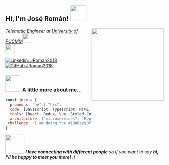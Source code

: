 <h2> Hi, I'm José Román! <img src="https://media.giphy.com/media/mGcNjsfWAjY5AEZNw6/giphy.gif" width="50"></h2>
<img align='right' src="https://media.giphy.com/media/ieyl9zmCjO4b4t6qoY/giphy.gif" width="230">
<p><em>Telematic Engineer at <a href="http://www.unb.br">University of PUCMM</a><img src="https://media.giphy.com/media/fYSnHlufseco8Fh93Z/giphy.gif" width="30"></br><img src="https://media.giphy.com/media/WUlplcMpOCEmTGBtBW/giphy.gif" width="30"> 
</em></p>

[![Linkedin: JRoman2018](https://img.shields.io/badge/-joseroman-blue?style=flat-square&logo=Linkedin&logoColor=white&link=https://www.linkedin.com/in/josé-román-5497a1194/)](https://www.linkedin.com/in/josé-román-5497a1194/)
[![GitHub JRoman2018](https://img.shields.io/github/followers/JRoman2018?label=follow&style=social)](https://github.com/JRoman2018)


### <img src="https://media.giphy.com/media/VgCDAzcKvsR6OM0uWg/giphy.gif" width="50"> A little more about me...  

```javascript
const jose = {
  pronouns: "he" | "his",
  code: [Javascript, Typescript, HTML, CSS, C#],
  tools: [React, Redux, Vue, Styled-Components, Git, .Net Core],
  architecture: ["microservices", "Repository Service Pattern", "design system pattern"],
 challenge: "I am doing the #100DaysOfCode challenge focused on react and typescript"
}
```

<img src="https://media.giphy.com/media/LnQjpWaON8nhr21vNW/giphy.gif" width="60"> <em><b>I love connecting with different people</b> so if you want to say <b>hi, I'll be happy to meet you more!</b> :)</em>
